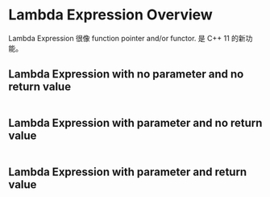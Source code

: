 # Lambda Expression Overview

Lambda Expression 很像 function pointer and/or functor. 是 C++ 11 的新功能。

## Lambda Expression with no parameter and no return value
```cpp

```

## Lambda Expression with parameter and no return value
```cpp

```

## Lambda Expression with parameter and return value
```cpp

```
